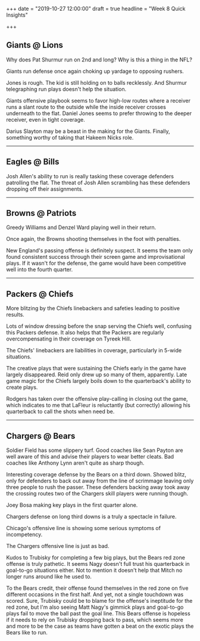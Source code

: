 +++
date = "2019-10-27 12:00:00"
draft = true
headline = "Week 8 Quick Insights"

+++
## Giants @ Lions

Why does Pat Shurmur run on 2nd and long? Why is this a thing in the NFL?

Giants run defense once again choking up yardage to opposing rushers.

Jones is rough. The kid is still holding on to balls recklessly. And Shurmur telegraphing run plays doesn't help the situation.

Giants offensive playbook seems to favor high-low routes where a receiver runs a slant route to the outside while the inside receiver crosses underneath to the flat. Daniel Jones seems to prefer throwing to the deeper receiver, even in tight coverage.

Darius Slayton may be a beast in the making for the Giants. Finally, something worthy of taking that Hakeem Nicks role.

***

## Eagles @ Bills

Josh Allen's ability to run is really tasking these coverage defenders patrolling the flat. The threat of Josh Allen scrambling has these defenders dropping off their assignments.

***

## Browns @ Patriots

Greedy Williams and Denzel Ward playing well in their return.

Once again, the Browns shooting themselves in the foot with penalties.

New England's passing offense is definitely suspect. It seems the team only found consistent success through their screen game and improvisational plays. If it wasn't for the defense, the game would have been competitive well into the fourth quarter.

***

## Packers @ Chiefs

More blitzing by the Chiefs linebackers and safeties leading to positive results.

Lots of window dressing before the snap serving the Chiefs well, confusing this Packers defense. It also helps that the Packers are regularly overcompensating in their coverage on Tyreek Hill.

The Chiefs' linebackers are liabilities in coverage, particularly in 5-wide situations.

The creative plays that were sustaining the Chiefs early in the game have largely disappeared. Reid only drew up so many of them, apparently. Late game magic for the Chiefs largely boils down to the quarterback's ability to create plays.

Rodgers has taken over the offensive play-calling in closing out the game, which indicates to me that LaFleur is reluctantly (but correctly) allowing his quarterback to call the shots when need be. 

***

## Chargers @ Bears

Soldier Field has some slippery turf. Good coaches like Sean Payton are well aware of this and advise their players to wear better cleats. Bad coaches like Anthony Lynn aren't quite as sharp though.

Interesting coverage defense by the Bears on a third down. Showed blitz, only for defenders to back out away from the line of scrimmage leaving only three people to rush the passer. These defenders backing away took away the crossing routes two of the Chargers skill players were running though.

Joey Bosa making key plays in the first quarter alone.

Chargers defense on long third downs is a truly a spectacle in failure.

Chicago's offensive line is showing some serious symptoms of incompetency.

The Chargers offensive line is just as bad.

Kudos to Trubisky for completing a few big plays, but the Bears red zone offense is truly pathetic. It seems Nagy doesn't full trust his quarterback in goal-to-go situations either. Not to mention it doesn't help that Mitch no longer runs around like he used to.

To the Bears credit, their offense found themselves in the red zone on five different occasions in the first half. And yet, not a single touchdown was scored. Sure, Trubisky could be to blame for the offense's ineptitude for the red zone, but I'm also seeing Matt Nagy's gimmick plays and goal-to-go plays fail to move the ball past the goal line. This Bears offense is hopeless if it needs to rely on Trubisky dropping back to pass, which seems more and more to be the case as teams have gotten a beat on the exotic plays the Bears like to run.
